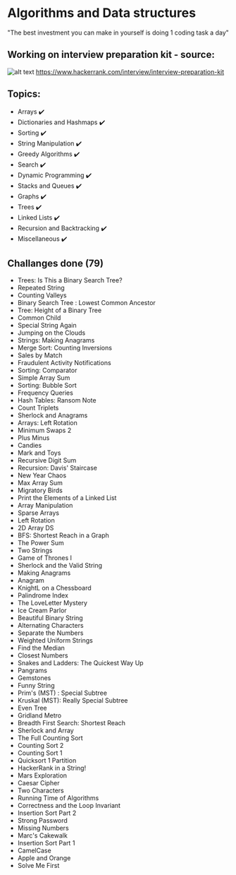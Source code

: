 # Algorithms and Data structures
"The best investment you can make in yourself is doing 1 coding task a day"
## Working on interview preparation kit - source:
![alt text](https://www.yosuccess.com/wp-content/uploads/2015/01/HackerRank2.png)
https://www.hackerrank.com/interview/interview-preparation-kit 

## Topics: 
- Arrays :heavy_check_mark:	
- Dictionaries and Hashmaps :heavy_check_mark:	
- Sorting :heavy_check_mark:	
- String Manipulation :heavy_check_mark:	
- Greedy Algorithms :heavy_check_mark:	
- Search :heavy_check_mark:	
- Dynamic Programming :heavy_check_mark:	
- Stacks and Queues :heavy_check_mark:	
- Graphs :heavy_check_mark:	
- Trees :heavy_check_mark:	
- Linked Lists :heavy_check_mark:	
- Recursion and Backtracking :heavy_check_mark:	
- Miscellaneous :heavy_check_mark:	

## Challanges done (79)
- Trees: Is This a Binary Search Tree?
- Repeated String
- Counting Valleys
- Binary Search Tree : Lowest Common Ancestor
- Tree: Height of a Binary Tree
- Common Child
- Special String Again
- Jumping on the Clouds
- Strings: Making Anagrams
- Merge Sort: Counting Inversions
- Sales by Match
- Fraudulent Activity Notifications
- Sorting: Comparator
- Simple Array Sum
- Sorting: Bubble Sort
- Frequency Queries
- Hash Tables: Ransom Note
- Count Triplets
- Sherlock and Anagrams
- Arrays: Left Rotation
- Minimum Swaps 2
- Plus Minus
- Candies
- Mark and Toys
- Recursive Digit Sum
- Recursion: Davis' Staircase
- New Year Chaos
- Max Array Sum 
- Migratory Birds
- Print the Elements of a Linked List
- Array Manipulation
- Sparse Arrays
- Left Rotation
- 2D Array  DS
- BFS: Shortest Reach in a Graph
- The Power Sum
- Two Strings
- Game of Thrones  I
- Sherlock and the Valid String
- Making Anagrams
- Anagram
- KnightL on a Chessboard
- Palindrome Index
- The LoveLetter Mystery
- Ice Cream Parlor
- Beautiful Binary String
- Alternating Characters 
- Separate the Numbers
- Weighted Uniform Strings
- Find the Median
- Closest Numbers
- Snakes and Ladders: The Quickest Way Up
- Pangrams
- Gemstones
- Funny String
- Prim's (MST) : Special Subtree
- Kruskal (MST): Really Special Subtree
- Even Tree
- Gridland Metro
- Breadth First Search: Shortest Reach
- Sherlock and Array
- The Full Counting Sort
- Counting Sort 2
- Counting Sort 1
- Quicksort 1  Partition
- HackerRank in a String!
- Mars Exploration
- Caesar Cipher
- Two Characters
- Running Time of Algorithms
- Correctness and the Loop Invariant
- Insertion Sort  Part 2
- Strong Password
- Missing Numbers
- Marc's Cakewalk
- Insertion Sort  Part 1
- CamelCase
- Apple and Orange
- Solve Me First

